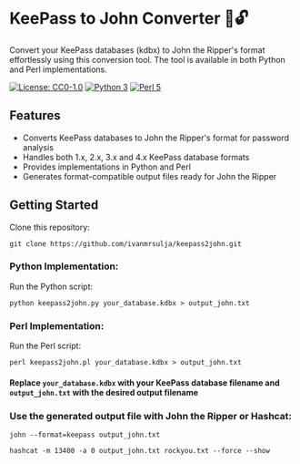 # KeePass to John Converter 🔑🔓
Convert your KeePass databases (kdbx) to John the Ripper's format effortlessly using this conversion tool. The tool is available in both Python and Perl implementations.

[![License: CC0-1.0](https://img.shields.io/badge/License-CC0--1.0-green.svg)](http://creativecommons.org/publicdomain/zero/1.0/)
[![Python 3](https://img.shields.io/badge/Python-3-blue.svg)](https://www.python.org)
[![Perl 5](https://img.shields.io/badge/Perl-5-blue.svg)](https://www.perl.org)

## Features
- Converts KeePass databases to John the Ripper's format for password analysis
- Handles both 1.x, 2.x, 3.x and 4.x KeePass database formats
- Provides implementations in Python and Perl
- Generates format-compatible output files ready for John the Ripper

## Getting Started
Clone this repository:

`git clone https://github.com/ivanmrsulja/keepass2john.git`

### Python Implementation:
Run the Python script:

`python keepass2john.py your_database.kdbx > output_john.txt`

### Perl Implementation:
Run the Perl script:

`perl keepass2john.pl your_database.kdbx > output_john.txt`

#### Replace `your_database.kdbx` with your KeePass database filename and `output_john.txt` with the desired output filename

### Use the generated output file with John the Ripper or Hashcat:

`john --format=keepass output_john.txt`

`hashcat -m 13400 -a 0 output_john.txt rockyou.txt --force --show`
